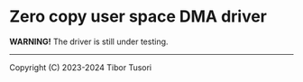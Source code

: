 # Zero copy user space DMA driver

**WARNING!** The driver is still under testing.

---
Copyright (C) 2023-2024 Tibor Tusori
